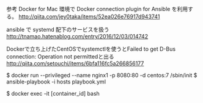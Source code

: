 参考
Docker for Mac 環境で Docker connection plugin for Ansible を利用する。
http://qiita.com/jey0taka/items/52ea026e76917d943741

ansible で systemd 配下のサービスを扱う
http://tnamao.hatenablog.com/entry/2016/12/03/014742

Dockerで立ち上げたCentOSでsystemctlを使うとFailed to get D-Bus connection: Operation not permittedと出る
http://qiita.com/setouchi/items/6bfa116fc5a266856177



$ docker run --privileged --name nginx1 -p 8080:80 -d centos:7 /sbin/init
$ ansible-playbook -i hosts playbook.yml



$ docker exec -it [container_id] bash